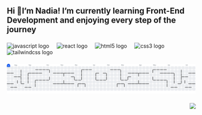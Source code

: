 <h2 align="left">Hi 👋I’m Nadia! I’m currently learning Front-End Development and enjoying every step of the journey</h2>

###

<div align="left">
  <img src="https://cdn.jsdelivr.net/gh/devicons/devicon/icons/javascript/javascript-original.svg" height="40" alt="javascript logo"  />
  <img width="12" />
  <img src="https://cdn.jsdelivr.net/gh/devicons/devicon/icons/react/react-original.svg" height="40" alt="react logo"  />
  <img width="12" />
  <img src="https://cdn.jsdelivr.net/gh/devicons/devicon/icons/html5/html5-original.svg" height="40" alt="html5 logo"  />
  <img width="12" />
  <img src="https://cdn.jsdelivr.net/gh/devicons/devicon/icons/css3/css3-original.svg" height="40" alt="css3 logo"  />
  <img width="12" />
  <img src="https://cdn.jsdelivr.net/gh/devicons/devicon/icons/tailwindcss/tailwindcss-original-wordmark.svg" height="40" alt="tailwindcss logo"  />
</div>

###

<picture>
  <source media="(prefers-color-scheme: dark)" srcset="https://raw.githubusercontent.com/nadiam0radi/nadiam0radi/output/pacman-contribution-graph-dark.svg">
  <source media="(prefers-color-scheme: light)" srcset="https://raw.githubusercontent.com/nadiam0radi/nadiam0radi/output/pacman-contribution-graph.svg">
  <img alt="pacman contribution graph" src="https://raw.githubusercontent.com/nadiam0radi/nadiam0radi/output/pacman-contribution-graph.svg">
</picture>

###

<div align="right">
  <img height="200" src="https://i.imgflip.com/65efzo.gif"  />
</div>

###
